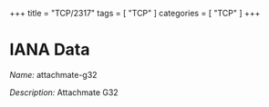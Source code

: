 +++
title = "TCP/2317"
tags = [ "TCP" ]
categories = [ "TCP" ]
+++

# IANA Data

_Name:_ attachmate-g32

_Description:_ Attachmate G32

